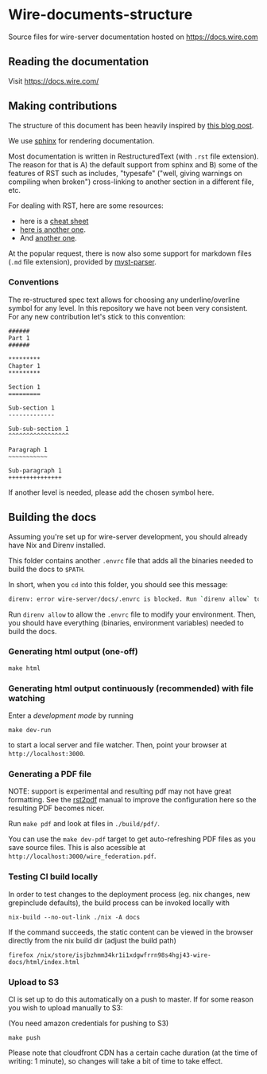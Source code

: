 # Wire-documents-structure

Source files for wire-server documentation hosted on <https://docs.wire.com>

## Reading the documentation

Visit <https://docs.wire.com/>

## Making contributions

The structure of this document has been heavily inspired by [this blog
post](https://www.divio.com/blog/documentation/).

We use [sphinx](https://www.sphinx-doc.org/) for rendering documentation.

Most documentation is written in RestructuredText (with `.rst` file extension).
The reason for that is A) the default support from sphinx and B) some of the
features of RST such as includes, "typesafe" ("well, giving warnings on
compiling when broken") cross-linking to another section in a different file,
etc.

For dealing with RST, here are some resources:

* here is a [cheat sheet](https://docutils.sourceforge.io/docs/user/rst/quickref.html)
* [here is another one](https://docutils.sourceforge.io/docs/user/rst/cheatsheet.html).
* And [another one](https://sublime-and-sphinx-guide.readthedocs.io/en/latest/references.html).

At the popular request, there is now also some support for markdown files (`.md` file
extension), provided by [myst-parser](https://myst-parser.readthedocs.io).

### Conventions

The re-structured spec text allows for choosing any underline/overline symbol
for any level. In this repository we have not been very consistent. For any new
contribution let's stick to this convention:

```
######
Part 1
######

*********
Chapter 1
*********

Section 1
=========

Sub-section 1
-------------

Sub-sub-section 1
^^^^^^^^^^^^^^^^^

Paragraph 1
~~~~~~~~~~~

Sub-paragraph 1
+++++++++++++++
```

If another level is needed, please add the chosen symbol here.

## Building the docs

Assuming you're set up for wire-server development, you should already have Nix
and Direnv installed.

This folder contains another `.envrc` file that adds all the binaries needed to
build the docs to `$PATH`.

In short, when you `cd` into this folder, you should see this message:

```sh
direnv: error wire-server/docs/.envrc is blocked. Run `direnv allow` to approve its content
```

Run `direnv allow` to allow the `.envrc` file to modify your environment. Then, you should have everything (binaries, environment variables) needed to build the docs.

### Generating html output (one-off)

```
make html
```

### Generating html output continuously (recommended) with file watching

Enter a *development mode* by running

```
make dev-run
```

to start a local server and file watcher. Then, point your browser at `http://localhost:3000`.

### Generating a PDF file

NOTE: support is experimental and resulting pdf may not have great formatting. See the [rst2pdf](https://rst2pdf.org/static/manual.pdf) manual to improve the configuration here so the resulting PDF becomes nicer.

Run `make pdf` and look at files in `./build/pdf/`.

You can use the `make dev-pdf` target to get auto-refreshing PDF files as you save source files. This is also acessible at `http://localhost:3000/wire_federation.pdf`.

### Testing CI build locally

In order to test changes to the deployment process (eg. nix changes, new grepinclude defaults), the build process can be invoked locally with

```
nix-build --no-out-link ./nix -A docs
```

If the command succeeds, the static content can be viewed in the browser directly from the nix build dir (adjust the build path)

```
firefox /nix/store/isjbzhmm34kr1i1xdgwfrrn98s4hgj43-wire-docs/html/index.html
```

### Upload to S3

CI is set up to do this automatically on a push to master. If for some reason you wish to upload manually to S3:

(You need amazon credentials for pushing to S3)

```
make push
```

Please note that cloudfront CDN has a certain cache duration (at the time of writing: 1 minute), so changes will take a bit of time to take effect.
